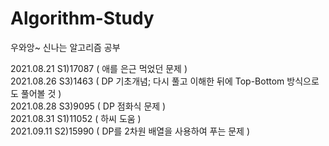 # Algorithm-Study
우와앙~ 신나는 알고리즘 공부

2021.08.21 S1)17087 ( 애를 은근 먹었던 문제 )
<br>2021.08.26 S3)1463 ( DP 기초개념; 다시 풀고 이해한 뒤에 Top-Bottom 방식으로도 풀어볼 것 )
<br>2021.08.28 S3)9095 ( DP 점화식 문제 )
<br>2021.08.31 S1)11052 ( 하씨 도움 )
<br>2021.09.11 S2)15990 ( DP를 2차원 배열을 사용하여 푸는 문제 )
